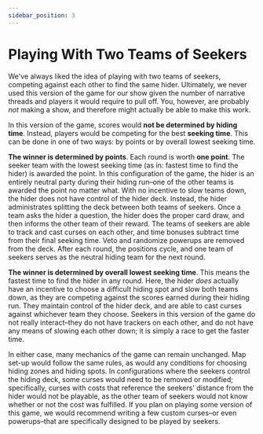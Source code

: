 ```yaml
---
sidebar_position: 3
---
```


# Playing With Two Teams of Seekers

We've always liked the idea of playing with two teams of seekers, competing against each other to find the same hider. Ultimately, we never used this version of the game for our show given the number of narrative threads and players it would require to pull off. You, however, are probably _not_ making a show, and therefore might actually be able to make this work.

In this version of the game, scores would **not be determined by hiding time**. Instead, players would be competing for the best **seeking time**. This can be done in one of two ways: by points or by overall lowest seeking time.

**The winner is determined by points**. Each round is worth **one point**. The seeker team with the lowest seeking time (as in: fastest time to find the hider) is awarded the point. In this configuration of the game, the hider is an entirely neutral party during their hiding run–one of the other teams is awarded the point no matter what. With no incentive to slow teams down, the hider does not have control of the hider deck. Instead, the hider administrates splitting the deck between both teams of seekers. Once a team asks the hider a question, the hider does the proper card draw, and then informs the other team of their reward. The teams of seekers are able to track and cast curses on each other, and time bonuses subtract time from their final seeking time. Veto and randomize powerups are removed from the deck. After each round, the positions cycle, and one team of seekers serves as the neutral hiding team for the next round.

**The winner is determined by overall lowest seeking time**. This means the fastest time to find the hider in any round. Here, the hider _does_ actually have an incentive to choose a difficult hiding spot and slow both teams down, as they are competing against the scores earned during their hiding run. They maintain control of the hider deck, and are able to cast curses against whichever team they choose. Seekers in this version of the game do not really interact–they do not have trackers on each other, and do not have any means of slowing each other down; it is simply a race to get the faster time.

In either case, many mechanics of the game can remain unchanged. Map set-up would follow the same rules, as would any conditions for choosing hiding zones and hiding spots. In configurations where the seekers control the hiding deck, some curses would need to be removed or modified; specifically, curses with costs that reference the seekers' distance from the hider would not be playable, as the other team of seekers would not know whether or not the cost was fulfilled. If you plan on playing some version of this game, we would recommend writing a few custom curses–or even powerups–that are specifically designed to be played by seekers.
